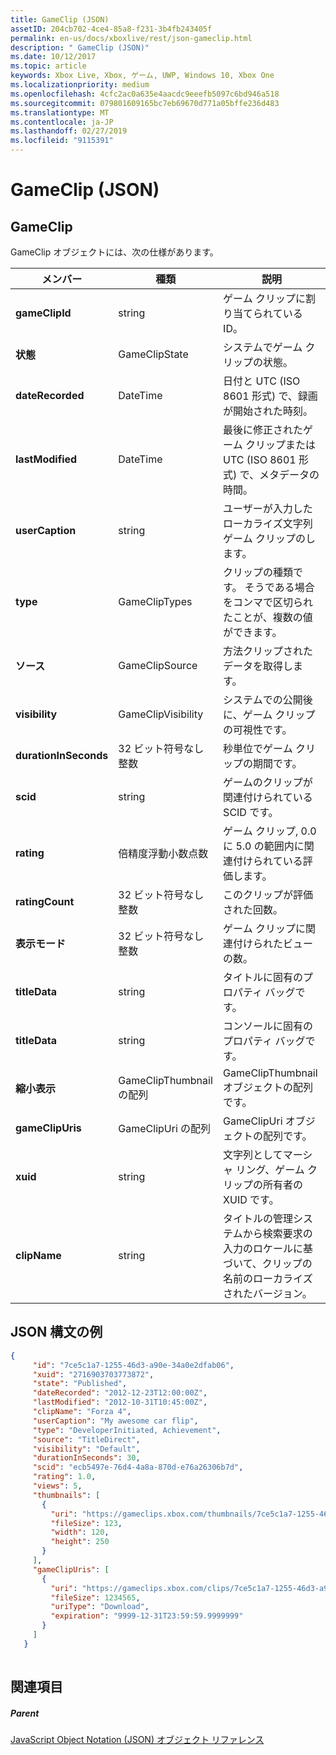 ```yaml
---
title: GameClip (JSON)
assetID: 204cb702-4ce4-85a8-f231-3b4fb243405f
permalink: en-us/docs/xboxlive/rest/json-gameclip.html
description: " GameClip (JSON)"
ms.date: 10/12/2017
ms.topic: article
keywords: Xbox Live, Xbox, ゲーム, UWP, Windows 10, Xbox One
ms.localizationpriority: medium
ms.openlocfilehash: 4cfc2ac0a635e4aacdc9eeefb5097c6bd946a518
ms.sourcegitcommit: 079801609165bc7eb69670d771a05bffe236d483
ms.translationtype: MT
ms.contentlocale: ja-JP
ms.lasthandoff: 02/27/2019
ms.locfileid: "9115391"
---
```

# <a name="gameclip-json"></a>GameClip (JSON)
 
<a id="ID4EO"></a>

 
## <a name="gameclip"></a>GameClip
 
GameClip オブジェクトには、次の仕様があります。
 
| メンバー| 種類| 説明| 
| --- | --- | --- | 
| <b>gameClipId</b>| string| ゲーム クリップに割り当てられている ID。| 
| <b>状態</b>| GameClipState| システムでゲーム クリップの状態。| 
| <b>dateRecorded</b>| DateTime| 日付と UTC (ISO 8601 形式) で、録画が開始された時刻。| 
| <b>lastModified</b>| DateTime| 最後に修正されたゲーム クリップまたは UTC (ISO 8601 形式) で、メタデータの時間。| 
| <b>userCaption</b>| string| ユーザーが入力したローカライズ文字列ゲーム クリップのします。| 
| <b>type</b>| GameClipTypes| クリップの種類です。 そうである場合をコンマで区切られたことが、複数の値ができます。| 
| <b>ソース</b>| GameClipSource| 方法クリップされたデータを取得します。| 
| <b>visibility</b>| GameClipVisibility| システムでの公開後に、ゲーム クリップの可視性です。| 
| <b>durationInSeconds</b>| 32 ビット符号なし整数| 秒単位でゲーム クリップの期間です。| 
| <b>scid</b>| string| ゲームのクリップが関連付けられている SCID です。| 
| <b>rating</b>| 倍精度浮動小数点数| ゲーム クリップ, 0.0 に 5.0 の範囲内に関連付けられている評価します。| 
| <b>ratingCount</b>| 32 ビット符号なし整数| このクリップが評価された回数。| 
| <b>表示モード</b>| 32 ビット符号なし整数| ゲーム クリップに関連付けられたビューの数。| 
| <b>titleData</b>| string| タイトルに固有のプロパティ バッグです。| 
| <b>titleData</b>| string| コンソールに固有のプロパティ バッグです。| 
| <b>縮小表示</b>| GameClipThumbnail の配列| GameClipThumbnail オブジェクトの配列です。| 
| <b>gameClipUris</b>| GameClipUri の配列| GameClipUri オブジェクトの配列です。| 
| <b>xuid</b>| string| 文字列としてマーシャ リング、ゲーム クリップの所有者の XUID です。| 
| <b>clipName</b>| string| タイトルの管理システムから検索要求の入力のロケールに基づいて、クリップの名前のローカライズされたバージョン。| 
  
<a id="ID4ERH"></a>

 
## <a name="sample-json-syntax"></a>JSON 構文の例
 

```json
{
     "id": "7ce5c1a7-1255-46d3-a90e-34a0e2dfab06",
     "xuid": "2716903703773872",
     "state": "Published", 
     "dateRecorded": "2012-12-23T12:00:00Z",
     "lastModified": "2012-10-31T10:45:00Z",
     "clipName": "Forza 4",
     "userCaption": "My awesome car flip",
     "type": "DeveloperInitiated, Achievement",
     "source": "TitleDirect",
     "visibility": "Default",
     "durationInSeconds": 30,
     "scid": "ecb5497e-76d4-4a8a-870d-e76a26306b7d",
     "rating": 1.0,
     "views": 5,
     "thumbnails": [
       {
         "uri": "https://gameclips.xbox.com/thumbnails/7ce5c1a7-1255-46d3-a90e-34a0e2dfab06/small.jpg",
         "fileSize": 123,
         "width": 120,
         "height": 250
       }
     ],
     "gameClipUris": [
       {
         "uri": "https://gameclips.xbox.com/clips/7ce5c1a7-1255-46d3-a90e-34a0e2dfab06/clip.mp4",
         "fileSize": 1234565,
         "uriType": "Download",
         "expiration": "9999-12-31T23:59:59.9999999"
       }
     ]
   }
    
```

  
<a id="ID4E1H"></a>

 
## <a name="see-also"></a>関連項目
 
<a id="ID4E3H"></a>

 
##### <a name="parent"></a>Parent 

[JavaScript Object Notation (JSON) オブジェクト リファレンス](atoc-xboxlivews-reference-json.md)

   